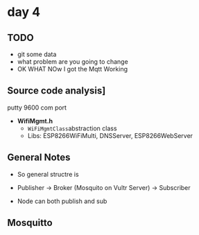 # day 4

## TODO

- git some data
- what problem are you going to change
- OK WHAT NOw I got the Mqtt Working 

## Source code analysis]

putty 9600 com port

- **WifiMgmt.h**
  - `WiFiMgmtClass`abstraction class
  - Libs: ESP8266WiFiMulti, DNSServer, ESP8266WebServer

## General Notes

- So general structre is
- Publisher ->  Broker (Mosquito on Vultr Server) -> Subscriber

- Node can both publish and sub

## Mosquitto
